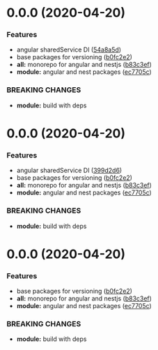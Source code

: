 # 0.0.0 (2020-04-20)

### Features

- angular sharedService DI ([54a8a5d](https://github.com/ruslanguns/ruso-monorepo/commit/54a8a5d50b092e5fa5f5ff671f2cd56017d391be))
- base packages for versioning ([b0fc2e2](https://github.com/ruslanguns/ruso-monorepo/commit/b0fc2e276904b690539f7399eabfa42a435f91eb))
- **all:** monorepo for angular and nestjs ([b83c3ef](https://github.com/ruslanguns/ruso-monorepo/commit/b83c3ef31a5c3a19a33f2e7432657f3ebc7663e2))
- **module:** angular and nest packages ([ec7705c](https://github.com/ruslanguns/ruso-monorepo/commit/ec7705c0370fcd0d17be69abc2abbb98c61b43a2))

### BREAKING CHANGES

- **module:** build with deps

# 0.0.0 (2020-04-20)

### Features

- angular sharedService DI ([399d2d6](https://github.com/ruslanguns/ruso-monorepo/commit/399d2d683de147525d038253f2252aa6486027ab))
- base packages for versioning ([b0fc2e2](https://github.com/ruslanguns/ruso-monorepo/commit/b0fc2e276904b690539f7399eabfa42a435f91eb))
- **all:** monorepo for angular and nestjs ([b83c3ef](https://github.com/ruslanguns/ruso-monorepo/commit/b83c3ef31a5c3a19a33f2e7432657f3ebc7663e2))
- **module:** angular and nest packages ([ec7705c](https://github.com/ruslanguns/ruso-monorepo/commit/ec7705c0370fcd0d17be69abc2abbb98c61b43a2))

### BREAKING CHANGES

- **module:** build with deps

# 0.0.0 (2020-04-20)

### Features

- base packages for versioning ([b0fc2e2](https://github.com/ruslanguns/ruso-monorepo/commit/b0fc2e276904b690539f7399eabfa42a435f91eb))
- **all:** monorepo for angular and nestjs ([b83c3ef](https://github.com/ruslanguns/ruso-monorepo/commit/b83c3ef31a5c3a19a33f2e7432657f3ebc7663e2))
- **module:** angular and nest packages ([ec7705c](https://github.com/ruslanguns/ruso-monorepo/commit/ec7705c0370fcd0d17be69abc2abbb98c61b43a2))

### BREAKING CHANGES

- **module:** build with deps
